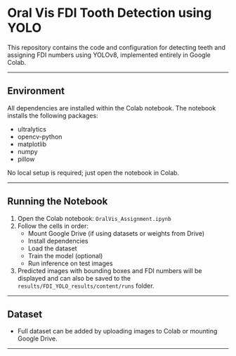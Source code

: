 # Oral Vis FDI Tooth Detection using YOLO

This repository contains the code and configuration for detecting teeth and assigning FDI numbers using YOLOv8, implemented entirely in Google Colab.

---

## Environment

All dependencies are installed within the Colab notebook. The notebook installs the following packages:

- ultralytics
- opencv-python
- matplotlib
- numpy
- pillow

No local setup is required; just open the notebook in Colab.

---

## Running the Notebook

1. Open the Colab notebook: `OralVis_Assignment.ipynb`
2. Follow the cells in order:
   - Mount Google Drive (if using datasets or weights from Drive)
   - Install dependencies
   - Load the dataset
   - Train the model (optional)
   - Run inference on test images
3. Predicted images with bounding boxes and FDI numbers will be displayed and can also be saved to the `results/FDI_YOLO_results/content/runs` folder.

---

## Dataset


- Full dataset can be added by uploading images to Colab or mounting Google Drive.

---


